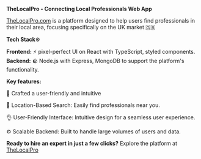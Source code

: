 **TheLocalPro - Connecting Local Professionals Web App**

[TheLocalPro.com](TheLocalPro.com) is a platform designed to help users find professionals in their local area, focusing specifically on the UK market 🇬🇧

**Tech Stack**⚙️

**Frontend:** ⚡️ pixel-perfect UI on React with TypeScript, styled components.
**Backend:** 🪨 Node.js with Express, MongoDB to support the platform's functionality.

**Key features:**

🎨 Crafted a user-friendly and intuitive 

📍 Location-Based Search: Easily find professionals near you.

👌 User-Friendly Interface: Intuitive design for a seamless user experience.

⚙️ Scalable Backend: Built to handle large volumes of users and data.

**Ready to hire an expert in just a few clicks?**
Explore the platform at [TheLocalPro](TheLocalPro.com)
